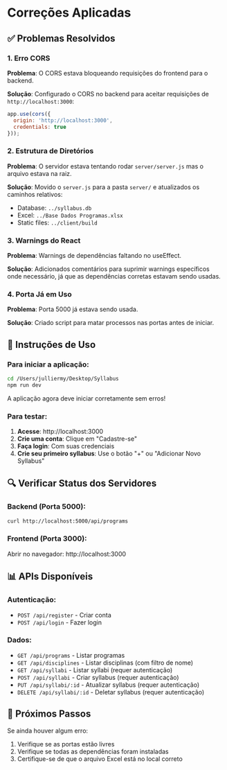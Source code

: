 # Correções Aplicadas

## ✅ Problemas Resolvidos

### 1. Erro CORS
**Problema**: O CORS estava bloqueando requisições do frontend para o backend.

**Solução**: Configurado o CORS no backend para aceitar requisições de `http://localhost:3000`:
```javascript
app.use(cors({
  origin: 'http://localhost:3000',
  credentials: true
}));
```

### 2. Estrutura de Diretórios
**Problema**: O servidor estava tentando rodar `server/server.js` mas o arquivo estava na raiz.

**Solução**: Movido o `server.js` para a pasta `server/` e atualizados os caminhos relativos:
- Database: `../syllabus.db`
- Excel: `../Base Dados Programas.xlsx`
- Static files: `../client/build`

### 3. Warnings do React
**Problema**: Warnings de dependências faltando no useEffect.

**Solução**: Adicionados comentários para suprimir warnings específicos onde necessário, já que as dependências corretas estavam sendo usadas.

### 4. Porta Já em Uso
**Problema**: Porta 5000 já estava sendo usada.

**Solução**: Criado script para matar processos nas portas antes de iniciar.

## 📝 Instruções de Uso

### Para iniciar a aplicação:
```bash
cd /Users/julliermy/Desktop/Syllabus
npm run dev
```

A aplicação agora deve iniciar corretamente sem erros!

### Para testar:

1. **Acesse**: http://localhost:3000
2. **Crie uma conta**: Clique em "Cadastre-se"
3. **Faça login**: Com suas credenciais
4. **Crie seu primeiro syllabus**: Use o botão "+" ou "Adicionar Novo Syllabus"

## 🔍 Verificar Status dos Servidores

### Backend (Porta 5000):
```bash
curl http://localhost:5000/api/programs
```

### Frontend (Porta 3000):
Abrir no navegador: http://localhost:3000

## 📊 APIs Disponíveis

### Autenticação:
- `POST /api/register` - Criar conta
- `POST /api/login` - Fazer login

### Dados:
- `GET /api/programs` - Listar programas
- `GET /api/disciplines` - Listar disciplinas (com filtro de nome)
- `GET /api/syllabi` - Listar syllabi (requer autenticação)
- `POST /api/syllabi` - Criar syllabus (requer autenticação)
- `PUT /api/syllabi/:id` - Atualizar syllabus (requer autenticação)
- `DELETE /api/syllabi/:id` - Deletar syllabus (requer autenticação)

## 🎯 Próximos Passos

Se ainda houver algum erro:
1. Verifique se as portas estão livres
2. Verifique se todas as dependências foram instaladas
3. Certifique-se de que o arquivo Excel está no local correto

